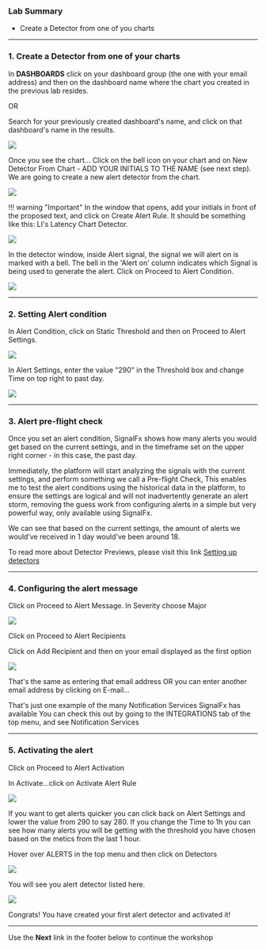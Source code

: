 ### Lab Summary
* Create a Detector from one of you charts

---

### 1. Create a Detector from one of your charts
In **DASHBOARDS** click on your dashboard group (the one with your email address) and then on the dashboard name where the chart you created in the previous lab resides.

OR 

Search for your previously created dashboard's name, and click on that dashboard's name in the results.

![](../images/M1-l2-1.png)
 
Once you see the chart...
Click on the bell icon  on your chart and on New Detector From Chart - ADD YOUR INITIALS TO THE NAME (see next step).
We are going to create a new alert detector from the chart.

![](../images/M1-l2-2.png) 

!!! warning "Important"
    In the window that opens, add your initials in front of the proposed text, and click on Create Alert Rule.
    It should be something like this: LI's Latency Chart Detector.

![](../images/M1-l2-3.png)  

In the detector window, inside Alert signal, the signal we will alert on is marked with a bell.
The bell in the 'Alert on' column indicates which Signal is being used to generate the alert. Click on Proceed to Alert Condition.

![](../images/M1-l2-4.png)  

---

### 2. Setting Alert condition
In Alert Condition, click on Static Threshold and then on Proceed to Alert Settings.

![](../images/M1-l2-5.png)  

In Alert Settings, enter the value "290" in the Threshold box and change Time on top right to past day.

![](../images/M1-l2-6.png)   

---

### 3. Alert pre-flight check
Once you set an alert condition, SignalFx shows how many alerts you would get based on the current settings, and in the timeframe set on the upper right corner - in this case, the past day.

Immediately, the platform will start analyzing the signals with the current settings, and perform something we call a Pre-flight Check, This enables me to test the alert conditions using the historical data in the platform, to ensure the settings are logical and will not inadvertently generate an alert storm, removing the guess work from configuring alerts in a simple but very powerful way, only available using SignalFx.

We can see that based on the current settings, the amount of alerts we would’ve received in 1 day would've been around 18.

To read more about Detector Previews, please visit this link 
[Setting up detectors](https://docs.signalfx.com/en/latest/detect-alert/set-up-detectors.html#previewing-the-results-of-a-detector)

---

### 4. Configuring the alert message
Click on Proceed to Alert Message. In Severity choose Major

![](../images/M1-l2-7.png)  

Click on Proceed to Alert Recipients

Click on Add Recipient and then on your email displayed as the first option

![](../images/M1-l2-8.png)   

That's the same as entering that email address
OR you can enter another email address by clicking on E-mail...

That's just one example of the many Notification Services SignalFx has available
You can check this out by going to the INTEGRATIONS tab of the top menu, and see Notification Services 

---

### 5. Activating the alert
Click on Proceed to Alert Activation

In Activate...click on Activate Alert Rule

![](../images/M1-l2-9.png)  
 
If you want to get alerts quicker you can click back on Alert Settings and lower the value from 290 to say 280.
If you change the Time to 1h you can see how many alerts you will be getting with the threshold you have chosen based on the metics from the last 1 hour.

Hover over ALERTS in the top menu and then click on Detectors

![](../images/M1-l2-10.png) 

You will see you alert detector listed here.

![](../images/M1-l2-11.png) 

Congrats! You have created your first alert detector and activated it!

---

Use the **Next** link in the footer below to continue the workshop